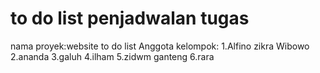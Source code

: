 # to do list penjadwalan tugas
nama proyek:website to do list 
Anggota kelompok:
1.Alfino zikra Wibowo 
2.ananda 
3.galuh
4.ilham
5.zidwm ganteng
6.rara

